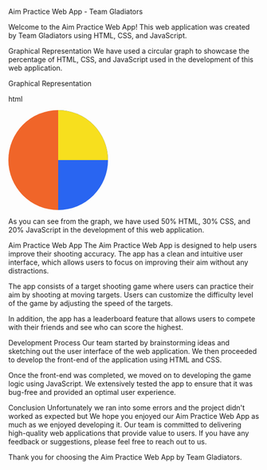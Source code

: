 Aim Practice Web App - Team Gladiators 
  
Welcome to the Aim Practice Web App! This web application was created by Team Gladiators using HTML, CSS, and JavaScript.

Graphical Representation
We have used a circular graph to showcase the percentage of HTML, CSS, and JavaScript used in the development of this web application.

Graphical Representation

html

<div class="graph">
  <div class="slice html"></div>
  <div class="slice css"></div>
  <div class="slice js"></div>
</div>

<style>
  .graph {
    position: relative;
    width: 200px;
    height: 200px;
    border-radius: 50%;
    background: #eee;
  }
  
  .slice {
    position: absolute;
    width: 100%;
    height: 100%;
    border-radius: 50%;
  }
  
  .html {
    clip: rect(0, 100px, 200px, 0);
    background-color: #f06529;
  }
  
  .css {
    clip: rect(0, 200px, 200px, 100px);
    background-color: #2965f1;
  }
  
  .js {
    clip: rect(0, 200px, 100px, 100px);
    background-color: #f7df1e;
  }
</style>

As you can see from the graph, we have used 50% HTML, 30% CSS, and 20% JavaScript in the development of this web application.

Aim Practice Web App
The Aim Practice Web App is designed to help users improve their shooting accuracy. The app has a clean and intuitive user interface, which allows users to focus on improving their aim without any distractions.

The app consists of a target shooting game where users can practice their aim by shooting at moving targets. Users can customize the difficulty level of the game by adjusting the speed of the targets.

In addition, the app has a leaderboard feature that allows users to compete with their friends and see who can score the highest.

Development Process
Our team started by brainstorming ideas and sketching out the user interface of the web application. We then proceeded to develop the front-end of the application using HTML and CSS.

Once the front-end was completed, we moved on to developing the game logic using JavaScript. We extensively tested the app to ensure that it was bug-free and provided an optimal user experience.

Conclusion
Unfortunately we ran into some errors and the project didn't worked as expected  but We hope you enjoyed our Aim Practice Web App as much as we enjoyed developing it. Our team is committed to delivering high-quality web applications that provide value to users. If you have any feedback or suggestions, please feel free to reach out to us.

Thank you for choosing the Aim Practice Web App by Team Gladiators.
